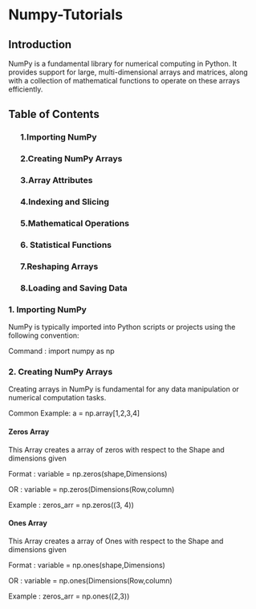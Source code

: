 # Numpy-Tutorials

<h2>Introduction</h2>
    <p>NumPy is a fundamental library for numerical computing in Python. It provides support for large, multi-dimensional arrays and matrices, along with a collection of mathematical functions to operate on these arrays efficiently.</p>

<h2>Table of Contents</h3>
 <ol> 
   <h3>1.Importing NumPy</h3>
      <h3>2.Creating NumPy Arrays</h3>
      <h3>3.Array Attributes</h3>
      <h3>4.Indexing and Slicing</h3>
      <h3>5.Mathematical Operations</h3>
      <h3>6. Statistical Functions</h3>
      <h3>7.Reshaping Arrays</h3>
      <h3>8.Loading and Saving Data</h3>
 </ol>
 <h3>1. Importing NumPy</h3>    
 <p>NumPy is typically imported into Python scripts or projects using the following convention:</p>
 <p> Command :  import numpy as np</h3></p>
 <h3>2. Creating NumPy Arrays</h3>
 <p> Creating arrays in NumPy is fundamental for any data manipulation or numerical computation tasks. </p>
<p> Common Example:   a = np.array[1,2,3,4] </p>
<h4>Zeros Array</h4>
<p> This Array creates a array of zeros with respect to the Shape and dimensions given </p>
<p> Format : variable = np.zeros(shape,Dimensions)</p>
<p> OR : variable = np.zeros(Dimensions(Row,column)</p>
<p>Example :  zeros_arr = np.zeros((3, 4)) </p>
<h4>Ones Array </h4>
<p> This Array creates a array of Ones with respect to the Shape and dimensions given </p>
<p> Format : variable = np.ones(shape,Dimensions)</p>
<p> OR : variable = np.ones(Dimensions(Row,column)</p>
<p>Example :  zeros_arr = np.ones((2,3)) </p>
